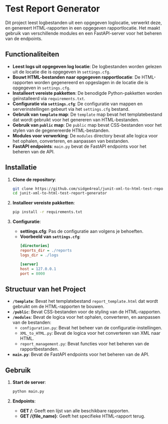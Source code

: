 # Test Report Generator

Dit project leest logbestanden uit een opgegeven loglocatie, verwerkt deze, en genereert HTML-rapporten in een opgegeven rapportlocatie. Het maakt gebruik van verschillende modules en een FastAPI-server voor het beheren van de endpoints.

## Functionaliteiten

- **Leest logs uit opgegeven log locatie**: De logbestanden worden gelezen uit de locatie die is opgegeven in `settings.cfg`.
- **Bouwt HTML-bestanden naar opgegeven rapportlocatie**: De HTML-rapporten worden gegenereerd en opgeslagen in de locatie die is opgegeven in `settings.cfg`.
- **Installeert vereiste pakketten**: De benodigde Python-pakketten worden geïnstalleerd via `requirements.txt`.
- **Configuratie via `settings.cfg`**: De configuratie van mappen en serverinstellingen gebeurt via het `settings.cfg` bestand.
- **Gebruik van `template` map**: De `template` map bevat het templatebestand dat wordt gebruikt voor het genereren van HTML-bestanden.
- **Gebruik van `public` map**: De `public` map bevat CSS-bestanden voor het stylen van de gegenereerde HTML-bestanden.
- **Modules voor verwerking**: De `modules` directory bevat alle logica voor het ophalen, converteren, en aanpassen van bestanden.
- **FastAPI endpoints**: `main.py` bevat de FastAPI endpoints voor het beheren van de API.

## Installatie

1. **Clone de repository**:
    ```bash
    git clone https://github.com/sidge4real/junit-xml-to-html-test-report-generator.git
    cd junit-xml-to-html-test-report-generator
    ```

2. **Installeer vereiste pakketten**:
    ```bash
    pip install -r requirements.txt
    ```

3. **Configuratie**:
    - **settings.cfg**: Pas de configuratie aan volgens je behoeften.
    - **Voorbeeld van `settings.cfg`**:
        ```ini
        [directories]
        reports_dir = ./reports
        logs_dir = ./logs

        [server]
        host = 127.0.0.1
        port = 8000
        ```

## Structuur van het Project

- **`/template`**: Bevat het templatebestand `report_template.html` dat wordt gebruikt om de HTML-rapporten te bouwen.
- **`/public`**: Bevat CSS-bestanden voor de styling van de HTML-rapporten.
- **`/modules`**: Bevat de logica voor het ophalen, converteren, en aanpassen van de bestanden:
    - `configuration.py`: Bevat het beheer van de configuratie-instellingen.
    - `XML_to_HTML.py`: Bevat de logica voor het converteren van XML naar HTML.
    - `report_management.py`: Bevat functies voor het beheren van de rapportbestanden.
- **`main.py`**: Bevat de FastAPI endpoints voor het beheren van de API.

## Gebruik

1. **Start de server**:
    ```bash
    python main.py
    ```

2. **Endpoints**:
    - **GET /**: Geeft een lijst van alle beschikbare rapporten.
    - **GET /{file_name}**: Geeft het specifieke HTML-rapport terug.